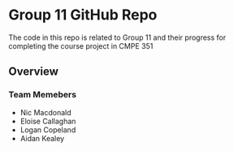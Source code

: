# Group 11 GitHub Repo

The code in this repo is related to Group 11 and their progress for completing the course project in CMPE 351

## Overview

### Team Memebers

* Nic Macdonald
* Eloise Callaghan
* Logan Copeland
* Aidan Kealey
